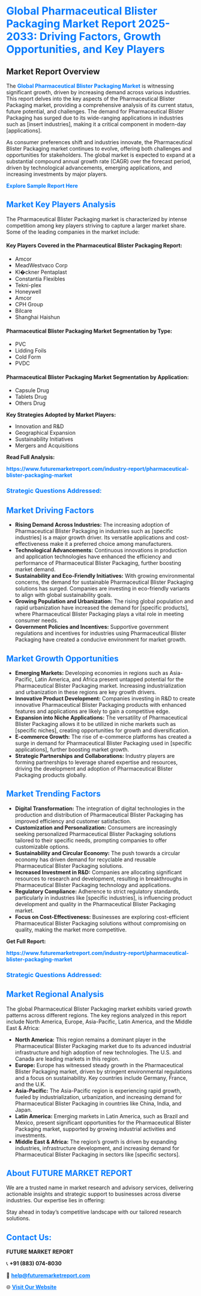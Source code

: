 <h1 style="color: #007BFF;">Global Pharmaceutical Blister Packaging Market Report 2025-2033: Driving Factors, Growth Opportunities, and Key Players</h1>

<section id="overview">
<h2>Market Report Overview</h2>
<p>The <a href="https://www.futuremarketreport.com/industry-report/pharmaceutical-blister-packaging-market" style="color: #007BFF; text-decoration: none;"><strong>Global Pharmaceutical Blister Packaging Market</strong></a> is witnessing significant growth, driven by increasing demand across various industries. This report delves into the key aspects of the Pharmaceutical Blister Packaging market, providing a comprehensive analysis of its current status, future potential, and challenges. The demand for Pharmaceutical Blister Packaging has surged due to its wide-ranging applications in industries such as [insert industries], making it a critical component in modern-day [applications].</p>
<p>As consumer preferences shift and industries innovate, the Pharmaceutical Blister Packaging market continues to evolve, offering both challenges and opportunities for stakeholders. The global market is expected to expand at a substantial compound annual growth rate (CAGR) over the forecast period, driven by technological advancements, emerging applications, and increasing investments by major players.</p>
</section>

<section id="overview">
<p><a href="https://www.futuremarketreport.com/request-sample/reportId=27343" style="color: #007BFF; text-decoration: none;"><strong>Explore Sample Report Here</strong></a></p>
</section>

<section id="key-players">
<h2 style="color: #007BFF;">Market Key Players Analysis</h2>
<p>The Pharmaceutical Blister Packaging market is characterized by intense competition among key players striving to capture a larger market share. Some of the leading companies in the market include:</p>
<h4>Key Players Covered in the Pharmaceutical Blister Packaging Report:</h4>
<ul><li>Amcor</li><li>MeadWestvaco Corp</li><li>Kl�ckner Pentaplast</li><li>Constantia Flexibles</li><li>Tekni-plex</li><li>Honeywell</li><li>Amcor</li><li>CPH Group</li><li>Bilcare</li><li>Shanghai Haishun</li></ul>
<h4>Pharmaceutical Blister Packaging Market Segmentation by Type:</h4>
<ul><li>PVC</li><li>Lidding Foils</li><li>Cold Form</li><li>PVDC</li></ul>

<h4>Pharmaceutical Blister Packaging Market Segmentation by Application:</h4>
<ul><li>Capsule Drug</li><li>Tablets Drug</li><li>Others Drug</li></ul>
<p><strong>Key Strategies Adopted by Market Players:</strong></p>
<ul>
<li>Innovation and R&D</li>
<li>Geographical Expansion</li>
<li>Sustainability Initiatives</li>
<li>Mergers and Acquisitions</li>
</ul>
</section>

<section>
<p><strong>Read Full Analysis: </strong></p><a href="https://www.futuremarketreport.com/industry-report/pharmaceutical-blister-packaging-market" style="color: #007BFF; text-decoration: none;"><strong>https://www.futuremarketreport.com/industry-report/pharmaceutical-blister-packaging-market</strong></a>
<h3 style="color: #007BFF;">Strategic Questions Addressed:</h3>
</section>

<section id="driving-factors">
<h2 style="color: #007BFF;">Market Driving Factors</h2>
<ul>
<li><strong>Rising Demand Across Industries:</strong> The increasing adoption of Pharmaceutical Blister Packaging in industries such as [specific industries] is a major growth driver. Its versatile applications and cost-effectiveness make it a preferred choice among manufacturers.</li>
<li><strong>Technological Advancements:</strong> Continuous innovations in production and application technologies have enhanced the efficiency and performance of Pharmaceutical Blister Packaging, further boosting market demand.</li>
<li><strong>Sustainability and Eco-Friendly Initiatives:</strong> With growing environmental concerns, the demand for sustainable Pharmaceutical Blister Packaging solutions has surged. Companies are investing in eco-friendly variants to align with global sustainability goals.</li>
<li><strong>Growing Population and Urbanization:</strong> The rising global population and rapid urbanization have increased the demand for [specific products], where Pharmaceutical Blister Packaging plays a vital role in meeting consumer needs.</li>
<li><strong>Government Policies and Incentives:</strong> Supportive government regulations and incentives for industries using Pharmaceutical Blister Packaging have created a conducive environment for market growth.</li>
</ul>
</section>

<section id="growth-opportunities">
<h2 style="color: #007BFF;">Market Growth Opportunities</h2>
<ul>
<li><strong>Emerging Markets:</strong> Developing economies in regions such as Asia-Pacific, Latin America, and Africa present untapped potential for the Pharmaceutical Blister Packaging market. Increasing industrialization and urbanization in these regions are key growth drivers.</li>
<li><strong>Innovative Product Development:</strong> Companies investing in R&D to create innovative Pharmaceutical Blister Packaging products with enhanced features and applications are likely to gain a competitive edge.</li>
<li><strong>Expansion into Niche Applications:</strong> The versatility of Pharmaceutical Blister Packaging allows it to be utilized in niche markets such as [specific niches], creating opportunities for growth and diversification.</li>
<li><strong>E-commerce Growth:</strong> The rise of e-commerce platforms has created a surge in demand for Pharmaceutical Blister Packaging used in [specific applications], further boosting market growth.</li>
<li><strong>Strategic Partnerships and Collaborations:</strong> Industry players are forming partnerships to leverage shared expertise and resources, driving the development and adoption of Pharmaceutical Blister Packaging products globally.</li>
</ul>
</section>

<section id="trending-factors">
<h2 style="color: #007BFF;">Market Trending Factors</h2>
<ul>
<li><strong>Digital Transformation:</strong> The integration of digital technologies in the production and distribution of Pharmaceutical Blister Packaging has improved efficiency and customer satisfaction.</li>
<li><strong>Customization and Personalization:</strong> Consumers are increasingly seeking personalized Pharmaceutical Blister Packaging solutions tailored to their specific needs, prompting companies to offer customizable options.</li>
<li><strong>Sustainability and Circular Economy:</strong> The push towards a circular economy has driven demand for recyclable and reusable Pharmaceutical Blister Packaging solutions.</li>
<li><strong>Increased Investment in R&D:</strong> Companies are allocating significant resources to research and development, resulting in breakthroughs in Pharmaceutical Blister Packaging technology and applications.</li>
<li><strong>Regulatory Compliance:</strong> Adherence to strict regulatory standards, particularly in industries like [specific industries], is influencing product development and quality in the Pharmaceutical Blister Packaging market.</li>
<li><strong>Focus on Cost-Effectiveness:</strong> Businesses are exploring cost-efficient Pharmaceutical Blister Packaging solutions without compromising on quality, making the market more competitive.</li>
</ul>
</section>

<section>
<p><strong>Get Full Report: </strong></p><a href="https://www.futuremarketreport.com/industry-report/pharmaceutical-blister-packaging-market" style="color: #007BFF; text-decoration: none;"><strong>https://www.futuremarketreport.com/industry-report/pharmaceutical-blister-packaging-market</strong></a>
<h3 style="color: #007BFF;">Strategic Questions Addressed:</h3>
</section>


<section id="regional-analysis">
<h2 style="color: #007BFF;">Market Regional Analysis</h2>
<p>The global Pharmaceutical Blister Packaging market exhibits varied growth patterns across different regions. The key regions analyzed in this report include North America, Europe, Asia-Pacific, Latin America, and the Middle East & Africa:</p>
<ul>
<li><strong>North America:</strong> This region remains a dominant player in the Pharmaceutical Blister Packaging market due to its advanced industrial infrastructure and high adoption of new technologies. The U.S. and Canada are leading markets in this region.</li>
<li><strong>Europe:</strong> Europe has witnessed steady growth in the Pharmaceutical Blister Packaging market, driven by stringent environmental regulations and a focus on sustainability. Key countries include Germany, France, and the U.K.</li>
<li><strong>Asia-Pacific:</strong> The Asia-Pacific region is experiencing rapid growth, fueled by industrialization, urbanization, and increasing demand for Pharmaceutical Blister Packaging in countries like China, India, and Japan.</li>
<li><strong>Latin America:</strong> Emerging markets in Latin America, such as Brazil and Mexico, present significant opportunities for the Pharmaceutical Blister Packaging market, supported by growing industrial activities and investments.</li>
<li><strong>Middle East & Africa:</strong> The region’s growth is driven by expanding industries, infrastructure development, and increasing demand for Pharmaceutical Blister Packaging in sectors like [specific sectors].</li>
</ul>
</section>

<footer>
<h2 style="color: #007BFF;">About FUTURE MARKET REPORT</h2>
<p>We are a trusted name in market research and advisory services, delivering actionable insights and strategic support to businesses across diverse industries. Our expertise lies in offering:</p>

<p>Stay ahead in today’s competitive landscape with our tailored research solutions.</p>

<h2 style="color: #007BFF;">Contact Us:</h2>
<p><strong>FUTURE MARKET REPORT</strong></p>
<p>📞 <strong>+91 (883) 074-8030</strong></p>
<p>📧 <strong><a href="mailto:help@futuremarketreport.com" style="color: #007BFF;">help@futuremarketreport.com</a></strong></p>
<p>🌐 <strong><a href="https://www.futuremarketreport.com/" style="color: #007BFF;">Visit Our Website</a></strong></p>
</footer>